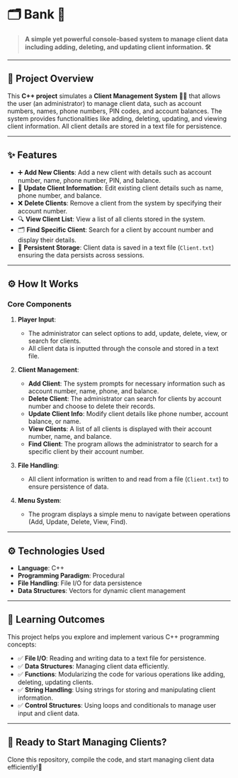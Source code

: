 # 🗂️ Bank 💼

> **A simple yet powerful console-based system to manage client data including adding, deleting, and updating client information. 🛠️**  

---

## 🌟 Project Overview  
This **C++ project** simulates a **Client Management System** 🧑‍💼 that allows the user (an administrator) to manage client data, such as account numbers, names, phone numbers, PIN codes, and account balances. The system provides functionalities like adding, deleting, updating, and viewing client information. All client details are stored in a text file for persistence.  

---

## ✨ Features  
- ➕ **Add New Clients**: Add a new client with details such as account number, name, phone number, PIN, and balance.  
- 📝 **Update Client Information**: Edit existing client details such as name, phone number, and balance.  
- ❌ **Delete Clients**: Remove a client from the system by specifying their account number.  
- 🔍 **View Client List**: View a list of all clients stored in the system.  
- 🗂️ **Find Specific Client**: Search for a client by account number and display their details.  
- 💾 **Persistent Storage**: Client data is saved in a text file (`Client.txt`) ensuring the data persists across sessions.  

---

## ⚙️ How It Works  

### Core Components  
1. **Player Input**:  
   - The administrator can select options to add, update, delete, view, or search for clients.  
   - All client data is inputted through the console and stored in a text file.  

2. **Client Management**:  
   - **Add Client**: The system prompts for necessary information such as account number, name, phone, and balance.  
   - **Delete Client**: The administrator can search for clients by account number and choose to delete their records.  
   - **Update Client Info**: Modify client details like phone number, account balance, or name.  
   - **View Clients**: A list of all clients is displayed with their account number, name, and balance.  
   - **Find Client**: The program allows the administrator to search for a specific client by their account number.  

3. **File Handling**:  
   - All client information is written to and read from a file (`Client.txt`) to ensure persistence of data.  

4. **Menu System**:  
   - The program displays a simple menu to navigate between operations (Add, Update, Delete, View, Find).  

---

## ⚙️ Technologies Used

- **Language**: C++
- **Programming Paradigm**: Procedural
- **File Handling**: File I/O for data persistence
- **Data Structures**: Vectors for dynamic client management

---


## 🎯 Learning Outcomes

This project helps you explore and implement various C++ programming concepts:

- ✅ **File I/O**: Reading and writing data to a text file for persistence.  
- ✅ **Data Structures**: Managing client data efficiently.  
- ✅ **Functions**: Modularizing the code for various operations like adding, deleting, updating clients.  
- ✅ **String Handling**: Using strings for storing and manipulating client information.  
- ✅ **Control Structures**: Using loops and conditionals to manage user input and client data.  

---

## 🏁 Ready to Start Managing Clients?  

Clone this repository, compile the code, and start managing client data efficiently!🚀
